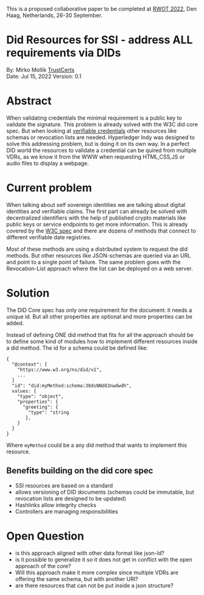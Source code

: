 This is a proposed collaborative paper to be completed at [RWOT 2022](https://rwot11.eventbrite.com/), Den Haag, Netherlands, 26-30 September. 

# Did Resources for SSI - address ALL requirements via DIDs

By: Mirko Mollik [TrustCerts](https://trustcerts.de)  
Date: Jul 15, 2022
Version: 0.1

# Abstract
When validating credentials the minimal requirement is a public key to validate the signature. This problem is already solved with the W3C did core spec. But when looking at [verifiable credentials](https://www.w3.org/TR/vc-data-model/) other resources like schemas or revocation lists are needed.
Hyperledger Indy was designed to solve this addressing problem, but is doing it on its own way. In a perfect DID world the resources to validate a credential can be quired from multiple VDRs, as we know it from the WWW when requesting HTML,CSS,JS or audio files to display a webpage.

# Current problem
When talking about self sovereign identities we are talking about digital identities and verifiable claims. The first part can already be solved with decentralized identifiers with the help of published crypto materials like public keys or service endpoints to get more information. This is already covered by the [W3C spec](https://www.w3.org/TR/did-core/) and there are dozens of methods that connect to different verifiable date registries.

Most of these methods are using a distributed system to request the did methods. But other resources like JSON-schemas are queried via an URL and point to a single point of failure. The same problem goes with the Revocation-List approach where the list can be deployed on a web server.

# Solution
The DID Core spec has only one requirement for the document: it needs a unique id. But all other properties are optional and more properties can be added.

Instead of defining ONE did method that fits for all the approach should be to define some kind of modules how to implement different resources inside a did method.
The id for a schema could be defined like:
```
{
  "@context": [
    "https://www.w3.org/ns/did/v1",
    ...
  ]
  "id": "did:myMethod:schema:38dsNNd83nwdwdh",
  values: {
    "type": "object", 
    "properties": {                
      "greeting": {
        "type": "string
       }, 
    }
  }  
}

```
Where `myMethod` could be a any did method that wants to implement this resource.

## Benefits building on the did core spec
- SSI resources are based on a standard
- allows versioning of DID documents (schemas could be immutable, but revocation lists are designed to be updated)
- Hashlinks allow integrity checks
- Controllers are managing responsibilities

# Open Question
- is this approach aligned with other data format like json-ld?
- is it possible to generalize it so it does not get in conflict with the open approach of the core?
- Will this approach make it more complex since multiple VDRs are offering the same schema, but with another URI?
- are there resources that can not be put inside a json structure?